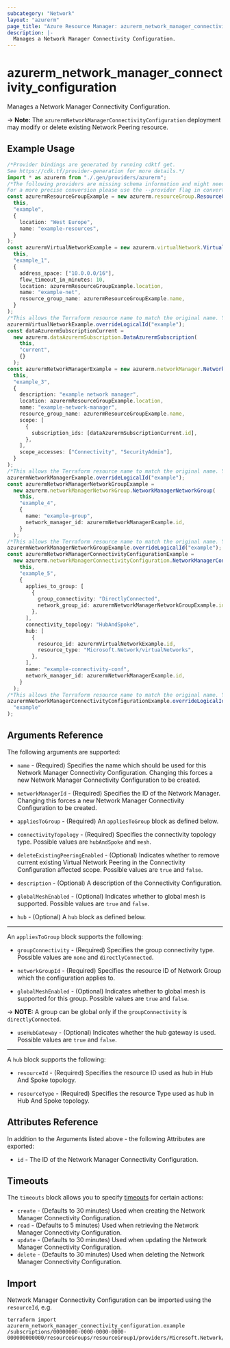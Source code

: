 ```yaml
---
subcategory: "Network"
layout: "azurerm"
page_title: "Azure Resource Manager: azurerm_network_manager_connectivity_configuration"
description: |-
  Manages a Network Manager Connectivity Configuration.
---
```


# azurerm\_network\_manager\_connectivity\_configuration

Manages a Network Manager Connectivity Configuration.

\-> **Note:** The `azurermNetworkManagerConnectivityConfiguration` deployment may modify or delete existing Network Peering resource.

## Example Usage

```typescript
/*Provider bindings are generated by running cdktf get.
See https://cdk.tf/provider-generation for more details.*/
import * as azurerm from "./.gen/providers/azurerm";
/*The following providers are missing schema information and might need manual adjustments to synthesize correctly: azurerm.
For a more precise conversion please use the --provider flag in convert.*/
const azurermResourceGroupExample = new azurerm.resourceGroup.ResourceGroup(
  this,
  "example",
  {
    location: "West Europe",
    name: "example-resources",
  }
);
const azurermVirtualNetworkExample = new azurerm.virtualNetwork.VirtualNetwork(
  this,
  "example_1",
  {
    address_space: ["10.0.0.0/16"],
    flow_timeout_in_minutes: 10,
    location: azurermResourceGroupExample.location,
    name: "example-net",
    resource_group_name: azurermResourceGroupExample.name,
  }
);
/*This allows the Terraform resource name to match the original name. You can remove the call if you don't need them to match.*/
azurermVirtualNetworkExample.overrideLogicalId("example");
const dataAzurermSubscriptionCurrent =
  new azurerm.dataAzurermSubscription.DataAzurermSubscription(
    this,
    "current",
    {}
  );
const azurermNetworkManagerExample = new azurerm.networkManager.NetworkManager(
  this,
  "example_3",
  {
    description: "example network manager",
    location: azurermResourceGroupExample.location,
    name: "example-network-manager",
    resource_group_name: azurermResourceGroupExample.name,
    scope: [
      {
        subscription_ids: [dataAzurermSubscriptionCurrent.id],
      },
    ],
    scope_accesses: ["Connectivity", "SecurityAdmin"],
  }
);
/*This allows the Terraform resource name to match the original name. You can remove the call if you don't need them to match.*/
azurermNetworkManagerExample.overrideLogicalId("example");
const azurermNetworkManagerNetworkGroupExample =
  new azurerm.networkManagerNetworkGroup.NetworkManagerNetworkGroup(
    this,
    "example_4",
    {
      name: "example-group",
      network_manager_id: azurermNetworkManagerExample.id,
    }
  );
/*This allows the Terraform resource name to match the original name. You can remove the call if you don't need them to match.*/
azurermNetworkManagerNetworkGroupExample.overrideLogicalId("example");
const azurermNetworkManagerConnectivityConfigurationExample =
  new azurerm.networkManagerConnectivityConfiguration.NetworkManagerConnectivityConfiguration(
    this,
    "example_5",
    {
      applies_to_group: [
        {
          group_connectivity: "DirectlyConnected",
          network_group_id: azurermNetworkManagerNetworkGroupExample.id,
        },
      ],
      connectivity_topology: "HubAndSpoke",
      hub: [
        {
          resource_id: azurermVirtualNetworkExample.id,
          resource_type: "Microsoft.Network/virtualNetworks",
        },
      ],
      name: "example-connectivity-conf",
      network_manager_id: azurermNetworkManagerExample.id,
    }
  );
/*This allows the Terraform resource name to match the original name. You can remove the call if you don't need them to match.*/
azurermNetworkManagerConnectivityConfigurationExample.overrideLogicalId(
  "example"
);

```

## Arguments Reference

The following arguments are supported:

*   `name` - (Required) Specifies the name which should be used for this Network Manager Connectivity Configuration. Changing this forces a new Network Manager Connectivity Configuration to be created.

*   `networkManagerId` - (Required) Specifies the ID of the Network Manager. Changing this forces a new Network Manager Connectivity Configuration to be created.

*   `appliesToGroup` - (Required) An `appliesToGroup` block as defined below.

*   `connectivityTopology` - (Required) Specifies the connectivity topology type. Possible values are `hubAndSpoke` and `mesh`.

*   `deleteExistingPeeringEnabled` - (Optional) Indicates whether to remove current existing Virtual Network Peering in the Connectivity Configuration affected scope. Possible values are `true` and `false`.

*   `description` - (Optional) A description of the Connectivity Configuration.

*   `globalMeshEnabled` - (Optional) Indicates whether to global mesh is supported. Possible values are `true` and `false`.

*   `hub` - (Optional) A `hub` block as defined below.

***

An `appliesToGroup` block supports the following:

*   `groupConnectivity` - (Required) Specifies the group connectivity type. Possible values are `none` and `directlyConnected`.

*   `networkGroupId` - (Required) Specifies the resource ID of Network Group which the configuration applies to.

*   `globalMeshEnabled` - (Optional) Indicates whether to global mesh is supported for this group. Possible values are `true` and `false`.

\-> **NOTE:** A group can be global only if the `groupConnectivity` is `directlyConnected`.

* `useHubGateway` - (Optional) Indicates whether the hub gateway is used. Possible values are `true` and `false`.

***

A `hub` block supports the following:

*   `resourceId` - (Required) Specifies the resource ID used as hub in Hub And Spoke topology.

*   `resourceType` - (Required) Specifies the resource Type used as hub in Hub And Spoke topology.

## Attributes Reference

In addition to the Arguments listed above - the following Attributes are exported:

* `id` - The ID of the Network Manager Connectivity Configuration.

## Timeouts

The `timeouts` block allows you to specify [timeouts](https://www.terraform.io/language/resources/syntax#operation-timeouts) for certain actions:

* `create` - (Defaults to 30 minutes) Used when creating the Network Manager Connectivity Configuration.
* `read` - (Defaults to 5 minutes) Used when retrieving the Network Manager Connectivity Configuration.
* `update` - (Defaults to 30 minutes) Used when updating the Network Manager Connectivity Configuration.
* `delete` - (Defaults to 30 minutes) Used when deleting the Network Manager Connectivity Configuration.

## Import

Network Manager Connectivity Configuration can be imported using the `resourceId`, e.g.

```shell
terraform import azurerm_network_manager_connectivity_configuration.example /subscriptions/00000000-0000-0000-0000-000000000000/resourceGroups/resourceGroup1/providers/Microsoft.Network/networkManagers/networkManager1/connectivityConfigurations/configuration1
```
